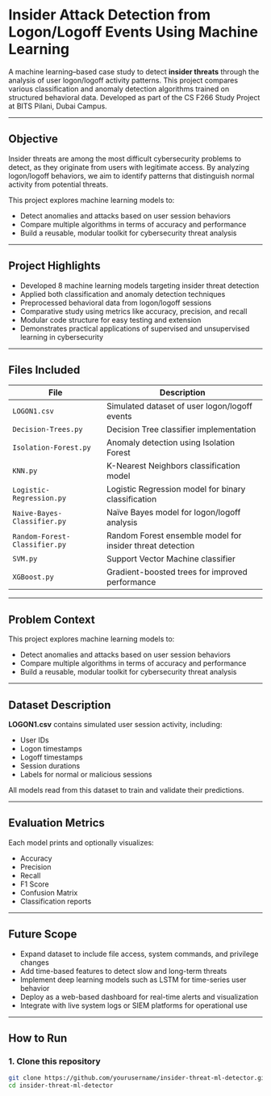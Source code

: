# Insider Attack Detection from Logon/Logoff Events Using Machine Learning

A machine learning–based case study to detect **insider threats** through the analysis of user logon/logoff activity patterns. This project compares various classification and anomaly detection algorithms trained on structured behavioral data. Developed as part of the CS F266 Study Project at BITS Pilani, Dubai Campus.

---

##  Objective

Insider threats are among the most difficult cybersecurity problems to detect, as they originate from users with legitimate access. By analyzing logon/logoff behaviors, we aim to identify patterns that distinguish normal activity from potential threats.

This project explores machine learning models to:
- Detect anomalies and attacks based on user session behaviors
- Compare multiple algorithms in terms of accuracy and performance
- Build a reusable, modular toolkit for cybersecurity threat analysis

---

##  Project Highlights

- Developed 8 machine learning models targeting insider threat detection
- Applied both classification and anomaly detection techniques
- Preprocessed behavioral data from logon/logoff sessions
- Comparative study using metrics like accuracy, precision, and recall
- Modular code structure for easy testing and extension
- Demonstrates practical applications of supervised and unsupervised learning in cybersecurity

---

##  Files Included

| File                          | Description                                                  |
|-------------------------------|--------------------------------------------------------------|
| `LOGON1.csv`                  | Simulated dataset of user logon/logoff events                |
| `Decision-Trees.py`           | Decision Tree classifier implementation                      |
| `Isolation-Forest.py`         | Anomaly detection using Isolation Forest                     |
| `KNN.py`                      | K-Nearest Neighbors classification model                     |
| `Logistic-Regression.py`      | Logistic Regression model for binary classification          |
| `Naive-Bayes-Classifier.py`   | Naïve Bayes model for logon/logoff analysis                  |
| `Random-Forest-Classifier.py` | Random Forest ensemble model for insider threat detection    |
| `SVM.py`                      | Support Vector Machine classifier                            |
| `XGBoost.py`                  | Gradient-boosted trees for improved performance              |

---

##  Problem Context

This project explores machine learning models to:
- Detect anomalies and attacks based on user session behaviors
- Compare multiple algorithms in terms of accuracy and performance
- Build a reusable, modular toolkit for cybersecurity threat analysis

---

##  Dataset Description

**LOGON1.csv** contains simulated user session activity, including:
- User IDs  
- Logon timestamps  
- Logoff timestamps  
- Session durations  
- Labels for normal or malicious sessions

All models read from this dataset to train and validate their predictions.

---

##  Evaluation Metrics

Each model prints and optionally visualizes:
- Accuracy
- Precision
- Recall
- F1 Score
- Confusion Matrix
- Classification reports

---

##  Future Scope

- Expand dataset to include file access, system commands, and privilege changes
- Add time-based features to detect slow and long-term threats
- Implement deep learning models such as LSTM for time-series user behavior
- Deploy as a web-based dashboard for real-time alerts and visualization
- Integrate with live system logs or SIEM platforms for operational use

---

##  How to Run

### 1. Clone this repository

```bash
git clone https://github.com/yourusername/insider-threat-ml-detector.git
cd insider-threat-ml-detector
